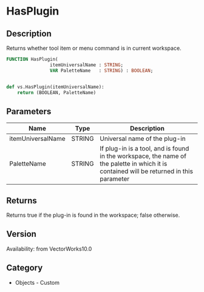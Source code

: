# HasPlugin

## Description
Returns whether tool item or menu command is in current workspace.

```pascal
FUNCTION HasPlugin(
				itemUniversalName : STRING;
				VAR PaletteName   : STRING) : BOOLEAN;
```

```python

def vs.HasPlugin(itemUniversalName):
    return (BOOLEAN, PaletteName)
```

## Parameters
|Name|Type|Description|
|---|---|---|
|itemUniversalName|STRING|Universal name of the plug-in|
|PaletteName|STRING|If plug-in is a tool, and is found in the workspace, the name of the palette in which it is contained will be returned in this parameter|

## Returns
Returns true if the plug-in is found in the workspace; false otherwise.

## Version
Availability: from VectorWorks10.0
## Category
* Objects - Custom

